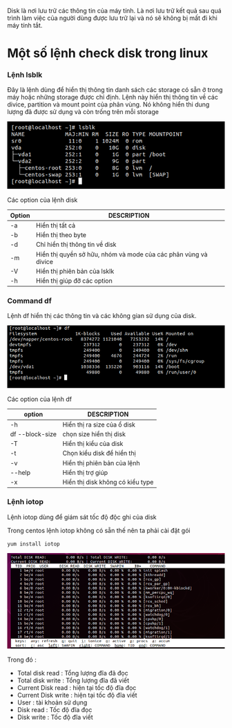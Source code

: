 Disk là nơi lưu trữ các thông tin của máy tính. Là nơi lưu trữ kết quả sau quá trình làm việc của người dùng được lưu trữ lại và nó sẽ không bị mất đi khi máy tính tắt. 

# Một số lệnh check disk trong linux 

### Lệnh lsblk 
Đây là lệnh dùng để hiển thị thông tin danh sách các storage  có sẵn ở trong máy hoặc những storage được chỉ định. Lệnh này hiển thị thông tin về các divice, partition và mount point của phân vùng. Nó không hiển thi dung lượng đã được sử dụng và còn trống trên mỗi storage

![](../images/screenshot.png)

Các option của lệnh disk 

| Option | DESCRIPTION|
|---|---|
| -a | Hiển thị tất cả |
| -b | Hiển thị theo byte | 
| -d | Chỉ hiển thị thông tin về disk |
| -m | Hiển thị quyền sở hữu, nhóm và mode của các phân vùng và divice|
| -V | Hiển thị phiên bản của lsklk |
| -h | Hiển thị giúp đỡ các option | 

### Command df
Lệnh df hiển thị các thông tin và các không gian sử dụng  của disk.

![](../images/screenshot_1.png)

Các option của lệnh df 

| option | DESCRIPTION |
|----|----|
| -h | Hiển thị ra size của ổ disk | 
| df --block-size |  chọn size hiển thị disk | 
| -T | Hiển thị kiểu của disk | 
| -t | Chọn kiểu disk để hiển thị |
| -v | Hiển thị phiên bản của lệnh | 
| --help | Hiển thị trợ giúp | 
| -x | Hiển thị disk không có kiểu type |

### Lệnh iotop 
Lệnh iotop dùng để  giám sát tốc độ độc ghi của disk 

Trong centos lệnh iotop không có sẵn thế nên ta phải cài đặt gói
```
yum install iotop
```
![](../images/labs/network/2019-06-14_17-13.png)

Trong đó :
- Total disk read : Tổng lượng đĩa đã đọc 
- Total disk write : Tổng lượng đĩa đã viết 
- Current Disk read : hiện tại tốc độ đĩa đọc 
- Current Disk write : hiện tại tốc độ đĩa viết 
- User : tài khoản sử dụng 
- Disk read : Tốc độ đĩa đọc 
- Disk write : Tốc độ đĩa viết 